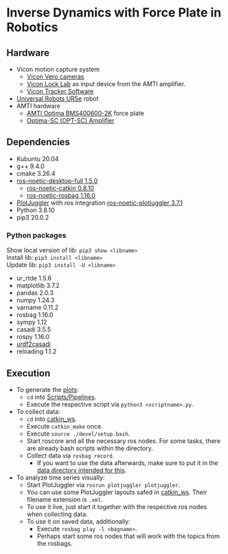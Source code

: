 # Inverse Dynamics with Force Plate in Robotics
## Hardware
- Vicon motion capture system
	- [Vicon Vero cameras](https://www.vicon.com/hardware/cameras/vero/)
	- [Vicon Lock Lab](https://www.vicon.com/hardware/devices/lock/) as input device from the AMTI amplifier.
	- [Vicon Tracker Software](https://www.vicon.com/software/tracker/)
- [Universal Robots UR5e](https://www.universal-robots.com/products/ur5-robot/) robot
- AMTI hardware
	- [AMTI Optima BMS400600-2K](https://www.amti.biz/product/bms400600/) force plate
	- [Optima-SC (OPT-SC) Amplifier](https://www.amti.biz/product/optima-sc/)


## Dependencies
- Kubuntu 20.04
- g++ 9.4.0
- cmake 3.26.4
- [ros-noetic-desktop-full 1.5.0](http://wiki.ros.org/noetic/Installation/Ubuntu)
	- [ros-noetic-catkin 0.8.10](http://wiki.ros.org/catkin)
	- [ros-noetic-rosbag 1.16.0](http://wiki.ros.org/rosbag)
- [PlotJuggler](https://plotjuggler.io/) with ros integration [ros-noetic-plotjuggler 3.7.1](https://github.com/facontidavide/PlotJuggler/tree/3.7.1#debian-packages-for-ros-user)
- Python 3.8.10
- pip3 20.0.2


### Python packages
Show local version of lib: `pip3 show <libname>` \
Install lib: `pip3 install <libname>` \
Update lib: `pip3 install -U <libname>`

- ur_rtde 1.5.6
- matplotlib 3.7.2
- pandas 2.0.3
- numpy 1.24.3
- varname 0.11.2
- rosbag 1.16.0
- sympy 1.12
- casadi 3.5.5
- rospy 1.16.0
- [urdf2casadi](https://github.com/mahaarbo/urdf2casadi/tree/fc4232d7a095f078be0a3435cee3c1d4ef1cb8a0)
- reloading 1.1.2


## Execution
- To generate the [plots](Plots):
	- `cd` into [Scripts/Pipelines](Scripts/Pipelines).
	- Execute the respective script via `python3 <scriptname>.py`.
- To collect data:
	- `cd` into [catkin_ws](catkin_ws).
	- Execute `catkin_make` once.
	- Execute `source ./devel/setup.bash`.
	- Start roscore and all the necessary ros nodes. For some tasks, there are already bash scripts within the directory.
	- Collect data via `rosbag record`.
		- If you want to use the data afterwards, make sure to put it in the [data directory intended for this](Data).
- To analyze time series visually:
	- Start PlotJuggler via `rosrun plotjuggler plotjuggler`.
	- You can use some PlotJuggler layouts safed in [catkin_ws](catkin_ws). Their filename extension is `.xml`.
	- To use it live, just start it together with the respective ros nodes when collecting data.
	- To use it on saved data, additionally:
		- Execute `rosbag play -l <bagname>`.
		- Perhaps start some ros nodes that will work with the topics from the rosbags.




